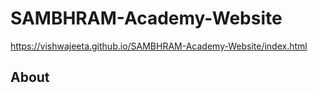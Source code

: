 # SAMBHRAM-Academy-Website

https://vishwajeeta.github.io/SAMBHRAM-Academy-Website/index.html

## About

